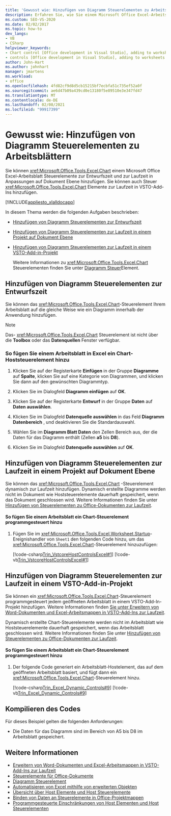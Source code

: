 ```yaml
---
title: 'Gewusst wie: Hinzufügen von Diagramm Steuerelementen zu Arbeitsblättern'
description: Erfahren Sie, wie Sie einem Microsoft Office Excel-Arbeitsblatt Diagramm Steuerelemente zur Entwurfszeit und zur Laufzeit in Anpassungen auf Dokument Ebene hinzufügen können.
ms.custom: SEO-VS-2020
ms.date: 02/02/2017
ms.topic: how-to
dev_langs:
- VB
- CSharp
helpviewer_keywords:
- Chart control [Office development in Visual Studio], adding to worksheets
- controls [Office development in Visual Studio], adding to worksheets
author: John-Hart
ms.author: johnhart
manager: jmartens
ms.workload:
- office
ms.openlocfilehash: 4fd82cf9d8d5cb15215bf7ecbfa51c735ef52a0f
ms.sourcegitcommit: ae6d47b09a439cd0e13180f5e89510e3e347fd47
ms.translationtype: MT
ms.contentlocale: de-DE
ms.lasthandoff: 02/08/2021
ms.locfileid: "99917399"
---
```

# <a name="how-to-add-chart-controls-to-worksheets"></a>Gewusst wie: Hinzufügen von Diagramm Steuerelementen zu Arbeitsblättern
  Sie können <xref:Microsoft.Office.Tools.Excel.Chart> einem Microsoft Office Excel-Arbeitsblatt Steuerelemente zur Entwurfszeit und zur Laufzeit in Anpassungen auf Dokument Ebene hinzufügen. Sie können auch Steuer <xref:Microsoft.Office.Tools.Excel.Chart> Elemente zur Laufzeit in VSTO-Add-Ins hinzufügen.

 [!INCLUDE[appliesto_xlalldocapp](../vsto/includes/appliesto-xlalldocapp-md.md)]

 In diesem Thema werden die folgenden Aufgaben beschrieben:

- [Hinzufügen von Diagramm Steuerelementen zur Entwurfszeit](#designtime)

- [Hinzufügen von Diagramm Steuerelementen zur Laufzeit in einem Projekt auf Dokument Ebene](#runtimedoclevel)

- [Hinzufügen von Diagramm Steuerelementen zur Laufzeit in einem VSTO-Add-in-Projekt](#runtimeaddin)

  Weitere Informationen zu <xref:Microsoft.Office.Tools.Excel.Chart> Steuerelementen finden Sie unter [Diagramm Steuer](../vsto/chart-control.md)Element.

## <a name="add-chart-controls-at-design-time"></a><a name="designtime"></a> Hinzufügen von Diagramm Steuerelementen zur Entwurfszeit
 Sie können das <xref:Microsoft.Office.Tools.Excel.Chart>-Steuerelement Ihrem Arbeitsblatt auf die gleiche Weise wie ein Diagramm innerhalb der Anwendung hinzufügen.

> [!NOTE]
> Das- <xref:Microsoft.Office.Tools.Excel.Chart> Steuerelement ist nicht über die **Toolbox** oder das **Datenquellen** Fenster verfügbar.

### <a name="to-add-a-chart-host-control-to-a-worksheet-in-excel"></a>So fügen Sie einem Arbeitsblatt in Excel ein Chart-Hoststeuerelement hinzu

1. Klicken Sie auf der Registerkarte **Einfügen** in der Gruppe **Diagramme** auf **Spalte**, klicken Sie auf eine Kategorie von Diagrammen, und klicken Sie dann auf den gewünschten Diagrammtyp.

2. Klicken Sie im Dialogfeld **Diagramm einfügen** auf **OK**.

3. Klicken Sie auf der Registerkarte **Entwurf** in der Gruppe **Daten** auf **Daten auswählen**.

4. Klicken Sie im Dialogfeld **Datenquelle auswählen** in das Feld **Diagramm** **Datenbereich** , und deaktivieren Sie die Standardauswahl.

5. Wählen Sie im **Diagramm Blatt Daten** den Zellen Bereich aus, der die Daten für das Diagramm enthält (Zellen **a5** bis **D8**).

6. Klicken Sie im Dialogfeld **Datenquelle auswählen** auf **OK**.

## <a name="add-chart-controls-at-run-time-in-a-document-level-project"></a><a name="runtimedoclevel"></a> Hinzufügen von Diagramm Steuerelementen zur Laufzeit in einem Projekt auf Dokument Ebene
 Sie können das <xref:Microsoft.Office.Tools.Excel.Chart> -Steuerelement dynamisch zur Laufzeit hinzufügen. Dynamisch erstellte Diagramme werden nicht im Dokument wie Hoststeuerelemente dauerhaft gespeichert, wenn das Dokument geschlossen wird. Weitere Informationen finden Sie unter [Hinzufügen von Steuerelementen zu Office-Dokumenten zur Laufzeit](../vsto/adding-controls-to-office-documents-at-run-time.md).

#### <a name="to-add-a-chart-control-to-a-worksheet-programmatically"></a>So fügen Sie einem Arbeitsblatt ein Chart-Steuerelement programmgesteuert hinzu

1. Fügen Sie im <xref:Microsoft.Office.Tools.Excel.Worksheet.Startup>-Ereignishandler von `Sheet1` den folgenden Code hinzu, um das <xref:Microsoft.Office.Tools.Excel.Chart>-Steuerelement hinzuzufügen:

     [!code-csharp[Trin_VstcoreHostControlsExcel#1](../vsto/codesnippet/CSharp/Trin_VstcoreHostControlsExcelCS/Sheet1.cs#1)]
     [!code-vb[Trin_VstcoreHostControlsExcel#1](../vsto/codesnippet/VisualBasic/Trin_VstcoreHostControlsExcelVB/Sheet1.vb#1)]

## <a name="add-chart-controls-at-run-time-in-a-vsto-add-in-project"></a><a name="runtimeaddin"></a> Hinzufügen von Diagramm Steuerelementen zur Laufzeit in einem VSTO-Add-in-Projekt
 Sie können ein <xref:Microsoft.Office.Tools.Excel.Chart>-Steuerelement programmgesteuert jedem geöffneten Arbeitsblatt in einem VSTO-Add-In-Projekt hinzufügen. Weitere Informationen finden [Sie unter Erweitern von Word-Dokumenten und Excel-Arbeitsmappen in VSTO-Add-Ins zur Laufzeit](../vsto/extending-word-documents-and-excel-workbooks-in-vsto-add-ins-at-run-time.md).

 Dynamisch erstellte Chart-Steuerelemente werden nicht im Arbeitsblatt wie Hoststeuerelemente dauerhaft gespeichert, wenn das Arbeitsblatt geschlossen wird. Weitere Informationen finden Sie unter [Hinzufügen von Steuerelementen zu Office-Dokumenten zur Laufzeit](../vsto/adding-controls-to-office-documents-at-run-time.md).

#### <a name="to-add-a-chart-control-to-a-worksheet-programmatically"></a>So fügen Sie einem Arbeitsblatt ein Chart-Steuerelement programmgesteuert hinzu

1. Der folgende Code generiert ein Arbeitsblatt-Hostelement, das auf dem geöffneten Arbeitsblatt basiert, und fügt dann ein <xref:Microsoft.Office.Tools.Excel.Chart>-Steuerelement hinzu.

     [!code-csharp[Trin_Excel_Dynamic_Controls#9](../vsto/codesnippet/CSharp/Trin_Excel_Dynamic_Controls/ThisAddIn.cs#9)]
     [!code-vb[Trin_Excel_Dynamic_Controls#9](../vsto/codesnippet/VisualBasic/Trin_Excel_Dynamic_Controls/ThisAddIn.vb#9)]

## <a name="compile-the-code"></a>Kompilieren des Codes
 Für dieses Beispiel gelten die folgenden Anforderungen:

- Die Daten für das Diagramm sind im Bereich von A5 bis D8 im Arbeitsblatt gespeichert.

## <a name="see-also"></a>Weitere Informationen
- [Erweitern von Word-Dokumenten und Excel-Arbeitsmappen in VSTO-Add-Ins zur Laufzeit](../vsto/extending-word-documents-and-excel-workbooks-in-vsto-add-ins-at-run-time.md)
- [Steuerelemente für Office-Dokumente](../vsto/controls-on-office-documents.md)
- [Diagramm Steuerelement](../vsto/chart-control.md)
- [Automatisieren von Excel mithilfe von erweiterten Objekten](../vsto/automating-excel-by-using-extended-objects.md)
- [Übersicht über Host Elemente und Host Steuerelemente](../vsto/host-items-and-host-controls-overview.md)
- [Binden von Daten an Steuerelemente in Office-Projektmappen](../vsto/binding-data-to-controls-in-office-solutions.md)
- [Programmgesteuerte Einschränkungen von Host Elementen und Host Steuerelementen](../vsto/programmatic-limitations-of-host-items-and-host-controls.md)
